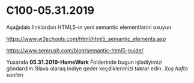 # C100-05.31.2019
Aşağıdakı linklərdən HTML5-in yeni semantic elementlərini oxuyun

https://www.w3schools.com/html/html5_semantic_elements.asp

https://www.semrush.com/blog/semantic-html5-guide/


<p>Yuxarıda <b>05.31.2019-HomeWork</b> Folderinde bugun işlədiyimizi göndərdim.Əlavə olaraq indiye qeder keçdiklerimizi təkrar edin.
<i>Xoş həftə sonları</i> 
